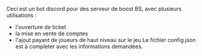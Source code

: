 Ceci est un bot discord pour des serveur de boost BS, avec plusieurs utilisations :
- l'ouverture de ticket
- la mise en vente de comptes
- l'ajout payant de joueurs de haut niveau sur le jeu
Le fichier config.json est à completer avec les informations demandées.
